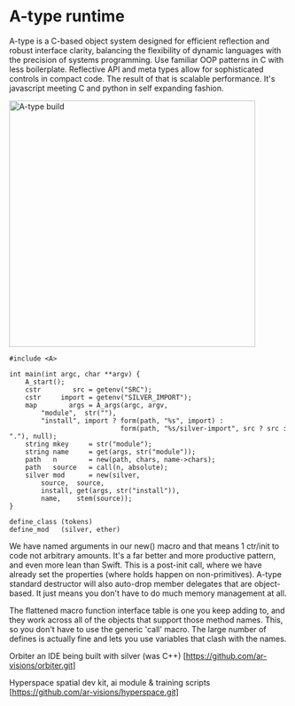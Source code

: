# A-type runtime
A-type is a C-based object system designed for efficient reflection and robust interface clarity, balancing the flexibility of dynamic languages with the precision of systems programming. Use familiar OOP patterns in C with less boilerplate. Reflective API and meta types allow for sophisticated controls in compact code.  The result of that is scalable performance.  It's javascript meeting C and python in self expanding fashion.

<a href="https://github.com/ar-visions/A/actions/workflows/build.yml">
  <img src="https://github.com/ar-visions/A/actions/workflows/build.yml/badge.svg" alt="A-type build" width="444">
</a>

```
#include <A>

int main(int argc, char **argv) {
    A_start();
    cstr        src = getenv("SRC");
    cstr     import = getenv("SILVER_IMPORT");
    map        args = A_args(argc, argv,
        "module",  str(""),
        "install", import ? form(path, "%s", import) : 
                            form(path, "%s/silver-import", src ? src : "."), null);
    string mkey     = str("module");
    string name     = get(args, str("module"));
    path   n        = new(path, chars, name->chars);
    path   source   = call(n, absolute);
    silver mod      = new(silver,
        source,  source,
        install, get(args, str("install")),
        name,    stem(source));
}

define_class (tokens)
define_mod   (silver, ether)
```

We have named arguments in our new() macro and that means 1 ctr/init to code not arbitrary amounts.  It's a far better and more productive pattern, and even more lean than Swift.  This is a post-init call, where we have already set the properties (where holds happen on non-primitives).  A-type standard destructor will also auto-drop member delegates that are object-based.  It just means you don't have to do much memory management at all.

The flattened macro function interface table is one you keep adding to, and they work across all of the objects that support those method names.  This, so you don't have to use the generic 'call' macro.  The large number of defines is actually fine and lets you use variables that clash with the names.  

Orbiter
an IDE being built with silver (was C++)
[https://github.com/ar-visions/orbiter.git]

Hyperspace
spatial dev kit, ai module & training scripts
[https://github.com/ar-visions/hyperspace.git]
